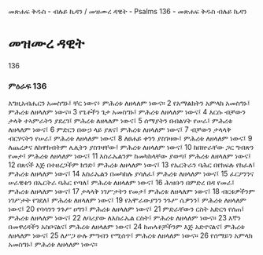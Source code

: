 ﻿
መጽሐፍ ቅዱስ - ብሉይ ኪዳን / መዝሙረ ዳዊት - Psalms 136 - መጽሐፍ ቅዱስ ብሉይ ኪዳን
# መዝሙረ ዳዊት
136
### ምዕራፍ 136
 እግዚአብሔርን አመስግኑ፤ ቸር ነውና፥ ምሕረቱ ለዘላለም ነውና።
2  የአማልክትን አምላክ አመስግኑ፤ ምሕረቱ ለዘላለም ነውና።
3  የጌቶችን ጌታ አመስግኑ፤ ምሕረቱ ለዘላለም ነውና፤
4  እርሱ ብቻውን ታላቅ ተኣምራትን ያደረገ፤ ምሕረቱ ለዘላለም ነውና፤
5  ሰማያትን በብልሃት የሠራ፤ ምሕረቱ ለዘላለም ነውና፤
6  ምድርን በውኃ ላይ ያጸና፤ ምሕረቱ ለዘላለም ነውና፤
7  ብቻውን ታላላቅ ብርሃናትን የሠራ፤ ምሕረቱ ለዘላለም ነውና፤
8  ለፀሐይ ቀንን ያስገዛው፤ ምሕረቱ ለዘላለም ነውና፤
9  ለጨረቃና ለከዋክብትም ሌሊትን ያስገዛቸው፤ ምሕረቱ ለዘላለም ነውና፤
10  ከበኵራቸው ጋር ግብጽን የመታ፤ ምሕረቱ ለዘላለም ነውና፤
11  እስራኤልንም ከመካከላቸው ያወጣ፤ ምሕረቱ ለዘላለም ነውና፤
12  በጸናች እጅ በተዘረጋችም ክንድ፤ ምሕረቱ ለዘላለም ነውና፤
13  የኤርትራን ባሕር በየክፍሉ የከፈለ፤ ምሕረቱ ለዘላለም ነውና፤
14  እስራኤልን በመካከሉ ያሳለፈ፤ ምሕረቱ ለዘላለም ነውና፤
15  ፈርዖንንና ሠራዊቱን በኤርትራ ባሕር የጣለ፤ ምሕረቱ ለዘላለም ነውና፤
16  ሕዝቡን በምድረ በዳ የመራ፤ ምሕረቱ ለዘላለም ነውና፤
17  ታላላቅ ነገሥታትን የመታ፤ ምሕረቱ ለዘላለም ነውና፤
18  ብርቱዎችንም ነገሥታት የገደለ፤ ምሕረቱ ለዘላለም ነውና፤
19  የአሞራውያንን ንጉሥ ሴዎንን፤ ምሕረቱ ለዘላለም ነውና፤
20  የባሳንን ንጉሥ ዐግን፤ ምሕረቱ ለዘላለም ነውና፤
21  ምድራቸውን ርስት አድርጎ የሰጠ፤ ምሕረቱ ለዘላለም ነውና፤
22  ለባሪያው ለእስራኤል ርስት፤ ምሕረቱ ለዘላለም ነውና።
23  እኛን በመዋረዳችን አስቦናልና፤ ምሕረቱ ለዘላለም ነውና፤
24  ከጠላቶቻችንም እጅ አድኖናልና፤ ምሕረቱ ለዘላለም ነውና፤
25  ለሥጋ ሁሉ ምግብን የሚሰጥ፤ ምሕረቱ ለዘላለም ነውና።
26  የሰማይን አምላክ አመስግኑ፤ ምሕረቱ ለዘላለም ነውና። 
